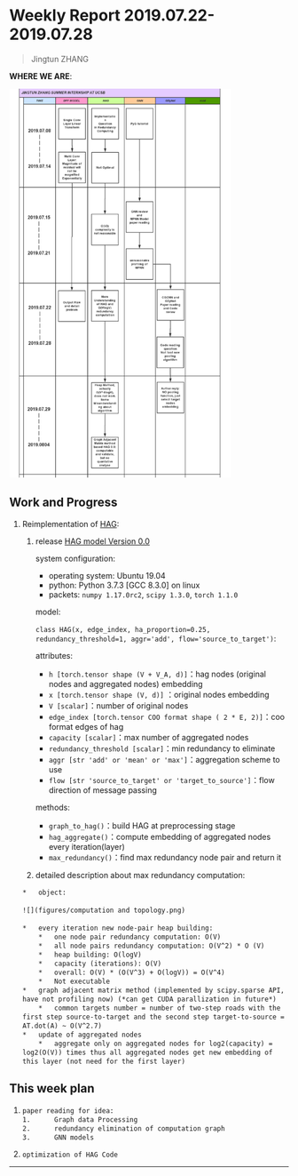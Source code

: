 # Weekly Report 2019.07.22-2019.07.28

>   Jingtun ZHANG

**WHERE WE ARE**:

<img src="./figures/summer_intern.png" width="400px" height="700px" />

## Work and Progress
1.   Reimplementation of [HAG][4]:
     
     1.   release [HAG model Version 0.0][1]
     
          system configuration:
     
          *   operating system: Ubuntu 19.04
          *   python: Python 3.7.3 [GCC 8.3.0] on linux
          *   packets: `numpy 1.17.0rc2`, `scipy 1.3.0`, `torch 1.1.0`
     
          model:
     
          `class HAG(x, edge_index, ha_proportion=0.25, redundancy_threshold=1, aggr='add', flow='source_to_target')`:
     
          attributes:
     
          *   `h [torch.tensor shape (V + V_A, d)]`：hag nodes (original nodes and aggregated nodes) embedding
          *   `x [torch.tensor shape (V, d)]` ：original nodes embedding
          *   `V [scalar]`：number of original nodes
          *   `edge_index [torch.tensor COO format shape ( 2 * E, 2)]`：coo format edges of hag
          *   `capacity [scalar]`：max number of aggregated nodes
          *   `redundancy_threshold [scalar]`：min redundancy to eliminate
          *   `aggr [str 'add' or 'mean' or 'max']`：aggregation scheme to use
          *   `flow [str 'source_to_target' or 'target_to_source']`：flow direction of message passing
     
          methods:
     
          *   `graph_to_hag()`：build HAG at preprocessing stage
          *   `hag_aggregate()`：compute embedding of aggregated nodes every iteration(layer)
          *   `max_redundancy()`：find max redundancy node pair and return it
     
     2.   detailed description about max redundancy computation:
     
         *   object:
     
         ![](figures/computation and topology.png)
     
         *   every iteration new node-pair heap building:
             *   one node pair redundancy computation: O(V)
             *   all node pairs redundancy computation: O(V^2) * O (V)
             *   heap building: O(logV)
             *   capacity (iterations): O(V)
             *   overall: O(V) * (O(V^3) + O(logV)) = O(V^4)
             *   Not executable
         *   graph adjacent matrix method (implemented by scipy.sparse API, have not profiling now) (*can get CUDA parallization in future*)
             *   common targets number = number of two-step roads with the first step source-to-target and the second step target-to-source = AT.dot(A) ~ O(V^2.7)
         *   update of aggregated nodes
             *   aggregate only on aggregated nodes for log2(capacity) = log2(O(V)) times thus all aggregated nodes get new embedding of this layer (not need for the first layer)


## This week plan

1.     paper reading for idea:
       1.      Graph data Processing
       2.      redundancy elimination of computation graph
       3.      GNN models
2.     optimization of HAG Code

---
[1]: https://github.com/OrdinaryCrazy/cnn-compiler-notebook/blob/master/jupyter_code/release/HAG.py
[4]: https://arxiv.org/pdf/1906.03707.pdf